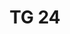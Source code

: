 ---
id: c80d6cdc-a07a-4a9d-9b0d-6ab28b1807ba
blueprint: object
type: tiefgaragenparkplatz
number: TG 4
floor: ug
price: 40000
state: available
title: TG 24
updated_by: c2f8321e-be41-4d83-b9ee-8136dba46b39
updated_at: 1713345528
---